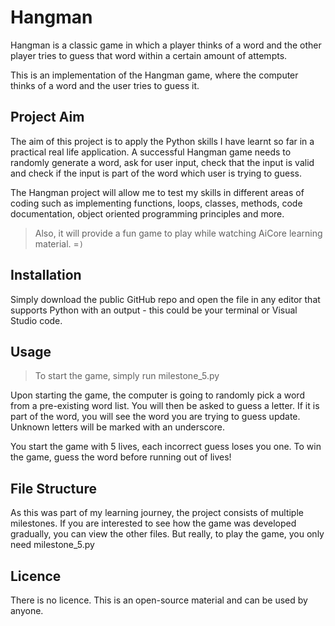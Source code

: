 # Hangman
Hangman is a classic game in which a player thinks of a word and the other player tries to guess that word within a certain amount of attempts.

This is an implementation of the Hangman game, where the computer thinks of a word and the user tries to guess it. 

## Project Aim

The aim of this project is to apply the Python skills I have learnt so far in a practical real life application. A successful Hangman game needs to randomly generate a word, ask for user input, check that the input is valid and check if the input is part of the word which user is trying to guess.

The Hangman project will allow me to test my skills in different areas of coding such as implementing functions, loops, classes, methods, code documentation, object oriented programming principles and more. 

>Also, it will provide a fun game to play while watching AiCore learning material. =`)`

## Installation
Simply download the public GitHub repo and open the file in any editor that supports Python with an output - this could be your terminal or Visual Studio code.

## Usage

>To start the game, simply run milestone_5.py

Upon starting the game, the computer is going to randomly pick a word from a pre-existing word list. You will then be asked to guess a letter. If it is part of the word, you will see the word you are trying to guess update. Unknown letters will be marked with an underscore.

You start the game with 5 lives, each incorrect guess loses you one.
To win the game, guess the word before running out of lives!

## File Structure
As this was part of my learning journey, the project consists of multiple milestones. If you are interested to see how the game was developed gradually, you can view the other files. But really, to play the game, you only need milestone_5.py

## Licence
There is no licence. This is an open-source material and can be used by anyone.